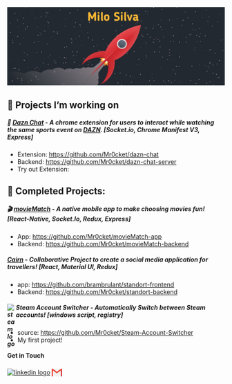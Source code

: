 <img src="images/Rocket-header-1.jpeg" alt="header pic"/>


## :seedling: Projects I’m working on 

##### 💬 [Dazn Chat](https://github.com/Mr0cket/dazn-chat) - A chrome extension for users to interact while watching the same sports event on [DAZN](https://www.dazn.com/). [Socket.io, Chrome Manifest V3, Express]
  - Extension: https://github.com/Mr0cket/dazn-chat
  - Backend: https://github.com/Mr0cket/dazn-chat-server
  - Try out Extension: 

## :deciduous_tree: Completed Projects:

##### 🎬 [movieMatch](https://github.com/Mr0cket/movieMatch-app) - A native mobile app to make choosing movies fun! [React-Native, Socket.Io, Redux, Express]
  - App: https://github.com/Mr0cket/movieMatch-app
  - Backend: https://github.com/Mr0cket/movieMatch-backend


##### [Cairn](https://cairn.netlify.app/) - Collaborative Project to create a social media application for travellers! [React, Material UI, Redux]
  - app: https://github.com/brambrulant/standort-frontend
  - Backend: https://github.com/Mr0cket/standort-backend

##### <img align="left" alt="steam logo" width="20px" src="https://static.wikia.nocookie.net/logopedia/images/5/56/Steam_Icon_2014.svg" /> Steam Account Switcher - Automatically Switch between Steam accounts! [windows script, registry]
  - source: https://github.com/Mr0cket/Steam-Account-Switcher
  - My first project!

#### Get in Touch
[<img align="center" alt="linkedin logo" width="24px" src="https://www.flaticon.com/svg/static/icons/svg/61/61109.svg"/>](https://www.linkedin.com/in/milo-silva/)  [<img  align="center" width="24px" src="images/gmail-512.webp" alt="mail icon"/>](mailto:milo.silva234@gmail.com)

<!--
**Mr0cket/Mr0cket** is a ✨ _special_ ✨ repository because its `README.md` (this file) appears on your GitHub profile.

Here are some ideas to get you started:

- 🔭 I’m currently working on ...
- 🌱 I’m currently learning ...
- 👯 I’m looking to collaborate on ...
- 🤔 I’m looking for help with ...
- 💬 Ask me about ...
- 📫 How to reach me: ...
- 😄 Pronouns: ...
- ⚡ Fun fact: ...
-->
